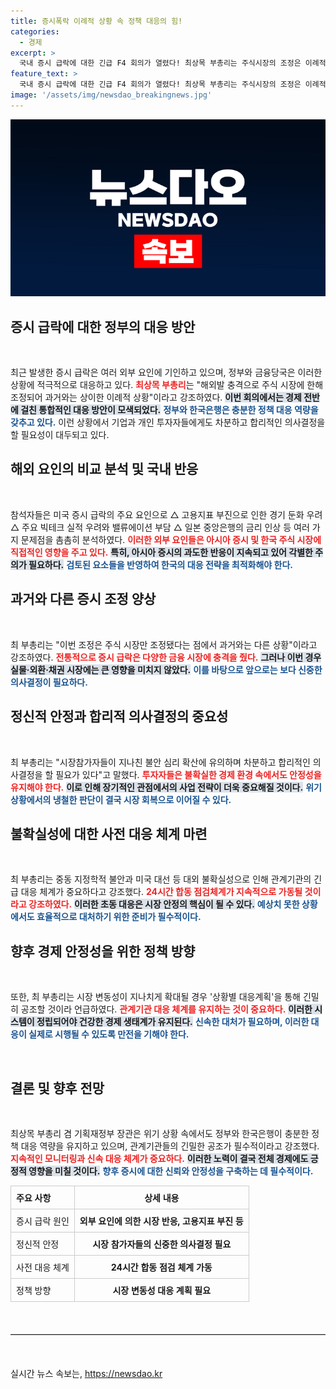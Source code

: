 ```yaml
---
title: 증시폭락 이례적 상황 속 정책 대응의 힘!
categories:
  - 경제
excerpt: >
  국내 증시 급락에 대한 긴급 F4 회의가 열렸다! 최상목 부총리는 주식시장의 조정은 이례적이라며, 관계기관의 공조 강화를 강조했다. 불안심리 해소와 정책 대응 역량으로 시장 안정화를 꾀한다.
feature_text: >
  국내 증시 급락에 대한 긴급 F4 회의가 열렸다! 최상목 부총리는 주식시장의 조정은 이례적이라며, 관계기관의 공조 강화를 강조했다. 불안심리 해소와 정책 대응 역량으로 시장 안정화를 꾀한다.
image: '/assets/img/newsdao_breakingnews.jpg'
---
```


<p><img src="/assets/img/newsdao_breakingnews.jpg" alt="pcversion 속보" /></p>

<h2 data-ke-size="size26">증시 급락에 대한 정부의 대응 방안</h2>

<p data-ke-size="size16">&nbsp;</p>

<p>최근 발생한 증시 급락은 여러 외부 요인에 기인하고 있으며, 정부와 금융당국은 이러한 상황에 적극적으로 대응하고 있다. <b><span style="color: #ee2323;">최상목 부총리</span></b>는 "해외발 충격으로 주식 시장에 한해 조정되어 과거와는 상이한 이례적 상황"이라고 강조하였다. <b><span style="background-color: #21538527;">이번 회의에서는 경제 전반에 걸친 통합적인 대응 방안이 모색되었다.</span></b> <b><span style="color: #1a5490;">정부와 한국은행은 충분한 정책 대응 역량을 갖추고 있다.</span></b> 이런 상황에서 기업과 개인 투자자들에게도 차분하고 합리적인 의사결정을 할 필요성이 대두되고 있다. </p>

<h2 data-ke-size="size26">해외 요인의 비교 분석 및 국내 반응</h2>

<p data-ke-size="size16">&nbsp;</p>

<p>참석자들은 미국 증시 급락의 주요 요인으로 △ 고용지표 부진으로 인한 경기 둔화 우려 △ 주요 빅테크 실적 우려와 밸류에이션 부담 △ 일본 중앙은행의 금리 인상 등 여러 가지 문제점을 촘촘히 분석하였다. <b><span style="color: #ee2323;">이러한 외부 요인들은 아시아 증시 및 한국 주식 시장에 직접적인 영향을 주고 있다.</span></b> <b><span style="background-color: #21538527;">특히, 아시아 증시의 과도한 반응이 지속되고 있어 각별한 주의가 필요하다.</span></b> <b><span style="color: #1a5490;">검토된 요소들을 반영하여 한국의 대응 전략을 최적화해야 한다.</span></b></p>

<h2 data-ke-size="size26">과거와 다른 증시 조정 양상</h2>

<p data-ke-size="size16">&nbsp;</p>

<p>최 부총리는 "이번 조정은 주식 시장만 조정됐다는 점에서 과거와는 다른 상황"이라고 강조하였다. <b><span style="color: #ee2323;">전통적으로 증시 급락은 다양한 금융 시장에 충격을 줬다.</span></b> <b><span style="background-color: #21538527;">그러나 이번 경우 실물·외환·채권 시장에는 큰 영향을 미치지 않았다.</span></b> <b><span style="color: #1a5490;">이를 바탕으로 앞으로는 보다 신중한 의사결정이 필요하다.</span></b> </p>

<h2 data-ke-size="size26">정신적 안정과 합리적 의사결정의 중요성</h2>

<p data-ke-size="size16">&nbsp;</p>

<p>최 부총리는 "시장참가자들이 지나친 불안 심리 확산에 유의하며 차분하고 합리적인 의사결정을 할 필요가 있다"고 말했다. <b><span style="color: #ee2323;">투자자들은 불확실한 경제 환경 속에서도 안정성을 유지해야 한다.</span></b> <b><span style="background-color: #21538527;">이로 인해 장기적인 관점에서의 사업 전략이 더욱 중요해질 것이다.</span></b> <b><span style="color: #1a5490;">위기 상황에서의 냉철한 판단이 결국 시장 회복으로 이어질 수 있다.</span></b> </p>

<h2 data-ke-size="size26">불확실성에 대한 사전 대응 체계 마련</h2>

<p data-ke-size="size16">&nbsp;</p>

<p>최 부총리는 중동 지정학적 불안과 미국 대선 등 대외 불확실성으로 인해 관계기관의 긴급 대응 체계가 중요하다고 강조했다. <b><span style="color: #ee2323;">24시간 합동 점검체계가 지속적으로 가동될 것이라고 강조하였다.</span></b> <b><span style="background-color: #21538527;">이러한 초동 대응은 시장 안정의 핵심이 될 수 있다.</span></b> <b><span style="color: #1a5490;">예상치 못한 상황에서도 효율적으로 대처하기 위한 준비가 필수적이다.</span></b> </p>

<h2 data-ke-size="size26">향후 경제 안정성을 위한 정책 방향</h2>

<p data-ke-size="size16">&nbsp;</p>

<p>또한, 최 부총리는 시장 변동성이 지나치게 확대될 경우 '상황별 대응계획'을 통해 긴밀히 공조할 것이라 언급하였다. <b><span style="color: #ee2323;">관계기관 대응 체계를 유지하는 것이 중요하다.</span></b> <b><span style="background-color: #21538527;">이러한 시스템이 정립되어야 건강한 경제 생태계가 유지된다.</span></b> <b><span style="color: #1a5490;">신속한 대처가 필요하며, 이러한 대응이 실제로 시행될 수 있도록 만전을 기해야 한다.</span></b></p>

<p data-ke-size="size16">&nbsp;</p> 

<h2 data-ke-size="size26">결론 및 향후 전망</h2>

<p data-ke-size="size16">&nbsp;</p>

<p>최상목 부총리 겸 기획재정부 장관은 위기 상황 속에서도 정부와 한국은행이 충분한 정책 대응 역량을 유지하고 있으며, 관계기관들의 긴밀한 공조가 필수적이라고 강조했다. <b><span style="color: #ee2323;">지속적인 모니터링과 신속 대응 체계가 중요하다.</span></b> <b><span style="background-color: #21538527;">이러한 노력이 결국 전체 경제에도 긍정적 영향을 미칠 것이다.</span></b> <b><span style="color: #1a5490;"> 향후 증시에 대한 신뢰와 안정성을 구축하는 데 필수적이다.</span></b> </p>

<table style="width: 100%; border-collapse: collapse;">
    <tr>
        <th style="text-align: left; border: 1px solid #ccc; padding: 8px;"><b>주요 사항</b></th>
        <th style="text-align: center; border: 1px solid #ccc; padding: 8px;"><b>상세 내용</b></th>
    </tr>
    <tr>
        <td style="border: 1px solid #ccc; padding: 8px;">증시 급락 원인</td>
        <td style="text-align: center; border: 1px solid #ccc; padding: 8px;"><b>외부 요인에 의한 시장 반응, 고용지표 부진 등</b></td>
    </tr>
    <tr>
        <td style="border: 1px solid #ccc; padding: 8px;">정신적 안정</td>
        <td style="text-align: center; border: 1px solid #ccc; padding: 8px;"><b>시장 참가자들의 신중한 의사결정 필요</b></td>
    </tr>
    <tr>
        <td style="border: 1px solid #ccc; padding: 8px;">사전 대응 체계</td>
        <td style="text-align: center; border: 1px solid #ccc; padding: 8px;"><b>24시간 합동 점검 체계 가동</b></td>
    </tr>
    <tr>
        <td style="border: 1px solid #ccc; padding: 8px;">정책 방향</td>
        <td style="text-align: center; border: 1px solid #ccc; padding: 8px;"><b>시장 변동성 대응 계획 필요</b></td>
    </tr>
</table>

<p data-ke-size="size16">&nbsp;</p> 

<hr style="border: 0; border-top: 1px solid #ccc; margin: 20px 0;" /> 

<p data-ke-size="size16">&nbsp;</p> 
실시간 뉴스 속보는, <a href="https://newsdao.kr" rel="dofollow">https://newsdao.kr</a>


